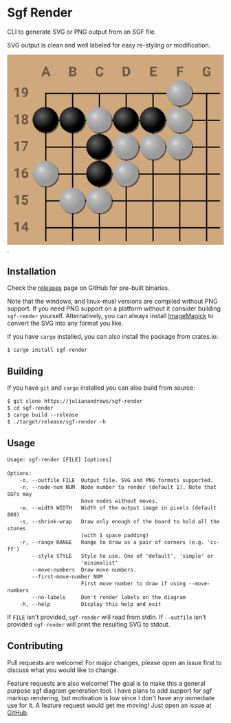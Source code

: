 # Sgf Render

CLI to generate SVG or PNG output from an SGF file.

SVG output is clean and well labeled for easy re-styling or modification.

![Cho Chikun Elementary, Problem 45](data/problem45.svg).

## Installation

Check the [releases](https://github.com/julianandrews/sgf-render/releases) page
on GitHub for pre-built binaries.

Note that the windows, and linux-musl versions are compiled without PNG
support. If you need PNG support on a platform without it consider building
`sgf-render` yourself. Alternatively, you can always install
[ImageMagick](https://imagemagick.org/index.php) to convert the SVG into any
format you like.

If you have `cargo` installed, you can also install the package from crates.io:

```
$ cargo install sgf-render
```

## Building

If you have `git` and `cargo` installed you can also build from source:

```
$ git clone https://julianandrews/sgf-render
$ cd sgf-render
$ cargo build --release
$ ./target/release/sgf-render -h
```

## Usage

```
Usage: sgf-render [FILE] [options]

Options:
    -o, --outfile FILE  Output file. SVG and PNG formats supported.
    -n, --node-num NUM  Node number to render (default 1). Note that SGFs may
                        have nodes without moves.
    -w, --width WIDTH   Width of the output image in pixels (default 800)
    -s, --shrink-wrap   Draw only enough of the board to hold all the stones
                        (with 1 space padding)
    -r, --range RANGE   Range to draw as a pair of corners (e.g. 'cc-ff')
        --style STYLE   Style to use. One of 'default', 'simple' or
                        'minimalist'
        --move-numbers  Draw move numbers.
        --first-move-number NUM
                        First move number to draw if using --move-numbers
        --no-labels     Don't render labels on the diagram
    -h, --help          Display this help and exit
```

If `FILE` isn't provided, `sgf-render` will read from stdin. If `--outfile`
isn't provided `sgf-render` will print the resulting SVG to stdout.

## Contributing
Pull requests are welcome! For major changes, please open an issue first to
discuss what you would like to change.

Feature requests are also welcome! The goal is to make this a general purpose
sgf diagram generation tool. I have plans to add support for sgf markup
rendering, but motivation is low since I don't have any immediate use for it. A
feature request would get me moving! Just open an issue at
[GitHub](https://github.com/julianandrews/sgf-render/issues).
